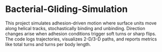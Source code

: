# Bacterial-Gliding-Simulation
This project simulates adhesion-driven motion where surface units move along helical tracks, stochastically binding and unbinding. Direction changes arise when adhesion conditions trigger soft turns or sharp flips. The code logs trajectories, visualizes 2-D/3-D paths, and reports metrics like total turns and turns per body length.
